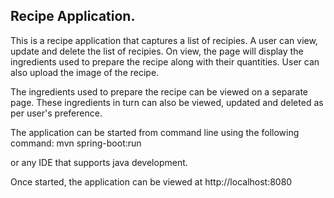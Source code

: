 ## Recipe Application.

This is a recipe application that captures a list of recipies. A user can view, update and delete the list of recipies.
On view, the page will display the ingredients used to prepare the recipe along with their quantities. User can also upload the image of the recipe.

The ingredients used to prepare the recipe can be viewed on a separate page. These ingredients in turn can also be viewed, updated and deleted as per user's preference.

The application can be started from command line using the following command:
mvn spring-boot:run

or any IDE that supports java development.

Once started, the application can be viewed at http://localhost:8080